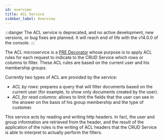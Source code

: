 ```yaml
---
id: overview
title: ACL Service
sidebar_label: Overview
---
```


<!--
WARNING: this file was automatically generated by Mia-Platform Doc Aggregator.
DO NOT MODIFY IT BY HAND.
Instead, modify the source file and run the aggregator to regenerate this file.
-->

:::danger
The ACL service is deprecated, and no active development, new versions, or bug fixes are planned. It will reach end of life with the v14.0.0 of the console.
:::

The ACL microservice is a [PRE Decorator](../../development_suite/api-console/api-design/decorators) whose purpose is to apply ACL rules for each request to indicate to the CRUD Service which rows or columns to filter.
These ACL rules are based on the current user and his membership groups.

Currently two types of ACL are provided by the service:

- *ACL by rows*: prepares a query that will filter documents based on the current user (for example, to show only documents created by the user).
- *ACL for read columns*: allows to limit the fields that the user can see in the answer on the basis of his group membership and the type of customer.

This service acts by reading and writing http headers. In fact, the user and group information are retrieved from the header, and the result of the application of the rules is the writing of ACL headers that the CRUD Service is able to interpret to actually perform the filters.
